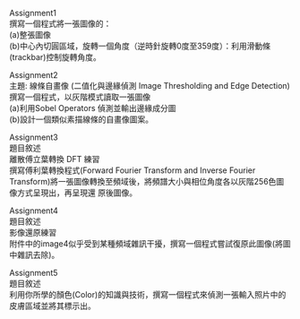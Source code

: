 Assignment1  
撰寫一個程式將一張圖像的：  
(a)整張圖像  
(b)中心內切圓區域，旋轉一個角度（逆時針旋轉0度至359度）：利用滑動條(trackbar)控制旋轉角度。  
  
Assignment2  
主題: 線條自畫像 (二值化與邊緣偵測 Image Thresholding and Edge Detection)  
撰寫一個程式，以灰階模式讀取一張圖像  
(a)利用Sobel Operators 偵測並輸出邊緣成分圖  
(b)設計一個類似素描線條的自畫像圖案。  
  
Assignment3  
題目敘述  
離散傅立葉轉換 DFT 練習  
撰寫傅利葉轉換程式(Forward Fourier Transform and Inverse Fourier Transform)將一張圖像轉換至頻域後，將頻譜大小與相位角度各以灰階256色圖像方式呈現出，再呈現還 原後圖像。  
  
Assignment4  
題目敘述  
影像還原練習  
附件中的image4似乎受到某種頻域雜訊干擾，撰寫一個程式嘗試復原此圖像(將圖中雜訊去除)。  
  
Assignment5  
題目敘述  
利用你所學的顏色(Color)的知識與技術，撰寫一個程式來偵測一張輸入照片中的皮膚區域並將其標示出。
